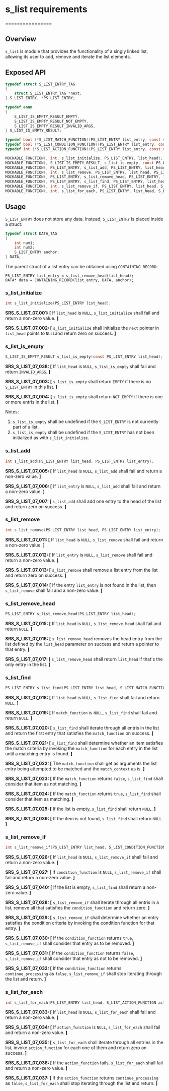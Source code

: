 # s_list requirements
================

## Overview

`s_list` is module that provides the functionality of a singly linked list, allowing its user to add, remove and iterate the list elements.

## Exposed API

```c
typedef struct S_LIST_ENTRY_TAG
{
    struct S_LIST_ENTRY_TAG *next;
} S_LIST_ENTRY, *PS_LIST_ENTRY;

typedef enum
{
    S_LIST_IS_EMPTY_RESULT_EMPTY,
    S_LIST_IS_EMPTY_RESULT_NOT_EMPTY,
    S_LIST_IS_EMPTY_RESULT_INVALID_ARGS,
} S_LIST_IS_EMPTY_RESULT;

typedef bool (*S_LIST_MATCH_FUNCTION)(PS_LIST_ENTRY list_entry, const void* match_context);
typedef bool (*S_LIST_CONDITION_FUNCTION)(PS_LIST_ENTRY list_entry, const void* match_context, bool* continue_processing);
typedef int (*S_LIST_ACTION_FUNCTION)(PS_LIST_ENTRY list_entry, const void* action_context, bool* continue_processing);

MOCKABLE_FUNCTION(, int, s_list_initialize, PS_LIST_ENTRY, list_head);
MOCKABLE_FUNCTION(, S_LIST_IS_EMPTY_RESULT, s_list_is_empty, const PS_LIST_ENTRY, list_head);
MOCKABLE_FUNCTION(, PS_LIST_ENTRY, s_list_add, PS_LIST_ENTRY, list_head, PS_LIST_ENTRY, list_entry);
MOCKABLE_FUNCTION(, int, s_list_remove, PS_LIST_ENTRY, list_head, PS_LIST_ENTRY, list_entry);
MOCKABLE_FUNCTION(, PS_LIST_ENTRY, s_list_remove_head, PS_LIST_ENTRY, list_head);
MOCKABLE_FUNCTION(, PS_LIST_ENTRY, s_list_find, PS_LIST_ENTRY, list_head, S_LIST_MATCH_FUNCTION, match_function, const void*, match_context);
MOCKABLE_FUNCTION(, int, s_list_remove_if, PS_LIST_ENTRY, list_head, S_LIST_CONDITION_FUNCTION, condition_function, const void*, match_context);
MOCKABLE_FUNCTION(, int, s_list_for_each, PS_LIST_ENTRY, list_head, S_LIST_ACTION_FUNCTION, action_function, const void*, action_context);

```
## Usage

`S_LIST_ENTRY` does not store any data. Instead, `S_LIST_ENTRY` is placed inside a struct:

```c
typedef struct DATA_TAG
{
    int num1;
    int num2;
    S_LIST_ENTRY anchor;
} DATA;
```

The parent struct of a list entry can be obtained using `CONTAINING_RECORD`:

```
PS_LIST_ENTRY list_entry = s_list_remove_head(list_head);
DATA* data = CONTAINING_RECORD(list_entry, DATA, anchor);
```

### s_list_initialize
```c
int s_list_initialize(PS_LIST_ENTRY list_head);
```

**SRS_S_LIST_07_001: [** If `list_head` is `NULL`, `s_list_initialize` shall fail and return a non-zero value. **]**

**SRS_S_LIST_07_002: [** `s_list_initialize` shall initialize the `next` pointer in `list_head` points to `NULL`and return zero on success.  **]**

### s_list_is_empty
```c
S_LIST_IS_EMPTY_RESULT s_list_is_empty(const PS_LIST_ENTRY list_head);
```
**SRS_S_LIST_07_038: [** If `list_head` is `NULL`, `s_list_is_empty` shall fail and return `INVALID_ARGS`.  **]**

**SRS_S_LIST_07_003: [** `s_list_is_empty` shall return `EMPTY` if there is no `S_LIST_ENTRY` in this list. **]** 

**SRS_S_LIST_07_004: [** `s_list_is_empty` shall return `NOT_EMPTY` if there is one or more entris in the list. **]** 

Notes:
1. `s_list_is_empty` shall be undefined if the `S_LIST_ENTRY` is not currently part of a list.
2. `s_list_is_empty` shall be undefined if the `S_LIST_ENTRY` has not been initialized as with `s_list_initialize`.

### s_list_add
```c
int s_list_add(PS_LIST_ENTRY list_head, PS_LIST_ENTRY list_entry);
```

**SRS_S_LIST_07_005: [** If `list_head` is `NULL`, `s_list_add` shall fail and return a non-zero value. **]**

**SRS_S_LIST_07_006: [** If `list_entry` is `NULL`, `s_list_add` shall fail and return a non-zero value. **]**

**SRS_S_LIST_07_007: [** `s_list_add` shall add one entry to the head of the list and return zero on success. **]** 

### s_list_remove
```c
int s_list_remove(PS_LIST_ENTRY list_head, PS_LIST_ENTRY list_entry);
```

**SRS_S_LIST_07_011: [** If `list_head` is `NULL`, `s_list_remove` shall fail and return a non-zero value.  **]**

**SRS_S_LIST_07_012: [** If `list_entry` is `NULL`, `s_list_remove` shall fail and return a non-zero value. **]**

**SRS_S_LIST_07_013: [** `s_list_remove` shall remove a list entry from the list and return zero on success. **]** 

**SRS_S_LIST_07_014: [** If the entry `list_entry` is not found in the list, then `s_list_remove` shall fail and a non-zero value. **]** 

### s_list_remove_head
```c
PS_LIST_ENTRY s_list_remove_head(PS_LIST_ENTRY list_head);
```

**SRS_S_LIST_07_015: [** If `list_head` is `NULL`, `s_list_remove_head` shall fail and return `NULL`.  **]**

**SRS_S_LIST_07_016: [** `s_list_remove_head` removes the head entry from the list defined by the `list_head` parameter on success and return a pointer to that entry. **]** 

**SRS_S_LIST_07_017: [** `s_list_remove_head` shall return `list_head` if that's the only entry in the list. **]** 

### s_list_find
```c
PS_LIST_ENTRY s_list_find(PS_LIST_ENTRY list_head, S_LIST_MATCH_FUNCTION match_function, const void* match_context);
```

**SRS_S_LIST_07_018: [** If `list_head` is `NULL`, `s_list_find` shall fail and return `NULL`. **]**

**SRS_S_LIST_07_019: [** If `match_function` is `NULL`, `s_list_find` shall fail and return `NULL`. **]**

**SRS_S_LIST_07_020: [** `s_list_find` shall iterate through all entris in the list and return the first entry that satisfies the `match_function` on success. **]** 

**SRS_S_LIST_07_021: [** `s_list_find` shall determine whether an item satisfies the match criteria by invoking the `match_function` for each entry in the list until a matching entry is found. **]** 

**SRS_S_LIST_07_022: [** The `match_function` shall get as arguments the list entry being attempted to be matched and the `match_context` as is.  **]**

**SRS_S_LIST_07_023: [** If the `match_function` returns `false`, `s_list_find` shall consider that item as not matching. **]** 

**SRS_S_LIST_07_024: [** If the `match_function` returns `true`, `s_list_find` shall consider that item as matching. **]** 

**SRS_S_LIST_07_025: [** If the list is empty, `s_list_find` shall return `NULL`. **]** 

**SRS_S_LIST_07_039: [** If the item is not found, `s_list_find` shall return `NULL`. **]**

### s_list_remove_if
```c
int s_list_remove_if(PS_LIST_ENTRY list_head, S_LIST_CONDITION_FUNCTION condition_function, const void* match_context);
```

**SRS_S_LIST_07_026: [** If `list_head` is `NULL`, `s_list_remove_if` shall fail and return a non-zero value. **]**

**SRS_S_LIST_07_027: [** If `condition_function` is `NULL`, `s_list_remove_if` shall fail and return a non-zero value.  **]**

**SRS_S_LIST_07_040: [** If the list is empty, `s_list_find` shall return a non-zero value. **]**

**SRS_S_LIST_07_028: [** `s_list_remove_if` shall iterate through all entris in a list, remove all that satisfies the `condition_function` and return zero. **]** 

**SRS_S_LIST_07_029: [** `s_list_remove_if` shall determine whether an entry satisfies the condition criteria by invoking the condition function for that entry. **]** 

**SRS_S_LIST_07_030: [** If the `condition_function` returns `true`, `s_list_remove_if` shall consider that entry as to be removed. **]** 

**SRS_S_LIST_07_031: [** If the `condition_function` returns `false`, `s_list_remove_if` shall consider that entry as not to be removed. **]** 

**SRS_S_LIST_07_032: [** If the `condition_function` returns `continue_processing` as `false`, `s_list_remove_if` shall stop iterating through the list and return. **]** 

### s_list_for_each
```c
int s_list_for_each(PS_LIST_ENTRY list_head, S_LIST_ACTION_FUNCTION action_function, void* action_context);
```

**SRS_S_LIST_07_033: [** If `list_head` is `NULL`, `s_list_for_each` shall fail and return a non-zero value. **]**

**SRS_S_LIST_07_034: [** If `action_function` is `NULL`, `s_list_for_each` shall fail and return a non-zero value. **]** 

**SRS_S_LIST_07_035: [** `s_list_for_each` shall iterate through all entries in the list, invoke `action_function` for each one of them and return zero on success.  **]**

**SRS_S_LIST_07_036: [** If the `action_function` fails, `s_list_for_each` shall fail and return a non-zero value. **]**

**SRS_S_LIST_07_037: [** If the `action_function` returns `continue_processing` as `false`, `s_list_for_each` shall stop iterating through the list and return. **]**  

